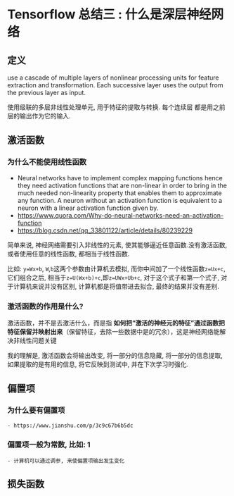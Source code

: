 # Tensorflow 总结三 : 什么是深层神经网络

## 定义

use a cascade of multiple layers of nonlinear processing units for feature extraction and transformation. Each successive layer uses the output from the previous layer as input.

使用级联的多层非线性处理单元, 用于特征的提取与转换. 每个连续层 都是用之前层的输出作为它的输入.

## 激活函数

### 为什么不能使用线性函数

- Neural networks have to implement complex mapping functions hence they need activation functions that are non-linear in order to bring in the much needed non-linearity property that enables them to approximate any function. A neuron without an activation function is equivalent to a neuron with a linear activation function given by.
- https://www.quora.com/Why-do-neural-networks-need-an-activation-function
- https://blog.csdn.net/qq_33801122/article/details/80239229

简单来说, 神经网络需要引入非线性的元素, 使其能够逼近任意函数.没有激活函数, 或者使用任意的线性函数, 都相当于线性函数.

比如: `y=Wx+b`, `W`,`b`这两个参数由计算机去模拟, 而你中间加了一个线性函数`z=Ux+c`, 它们组合之后, 相当于`z=U(Wx+b)+c`,即`z=UWx+Ub+c`, 对于这个式子和第一个式子, 对于计算机来说并没有区别, 计算机都是将值带进去拟合, 最终的结果并没有差别.

### 激活函数的作用是什么?

激活函数，并不是去激活什么，而是指 **如何把“激活的神经元的特征”通过函数把特征保留并映射出来**（保留特征，去除一些数据中是的冗余），这是神经网络能解决非线性问题关键

   我的理解是, 激活函数会将输出改变, 将一部分的信息隐藏, 将一部分的信息提取, 如果提取的是有用的信息, 将它反映到测试中, 并在下次学习时强化.

## 偏置项

### 为什么要有偏置项
	
	- https://www.jianshu.com/p/3c9c67b6b5dc


### 偏置项一般为常数, 比如: 1
	
	- 计算机可以通过调参, 来使偏置项输出发生变化

## 损失函数



